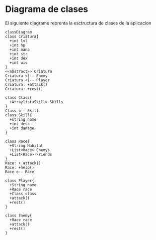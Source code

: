 # Diagrama de clases

El siguiente diagrame reprenta la esctructura de clases de la aplicacion



```mermaid
classDiagram
class Criatura{
  +int lvl
  +int hp
  +int mana
  +int str
  +int dex
  +int wis
}
<<abstract>> Criatura
Criatura <|-- Enemy
Criatura <|-- Player
Criatura: +attack()
Criatura: +rest()

class Class{
  +Arraylist<Skill> Skills
}
Class o-- Skill
class Skill{
  +string name
  +int desc
  +int damage
}

class Race{
  +String Habitat
  +List<Race> Enemys
  +List<Race> Friends
}
Race: + attack()
Race: +help()
Race o-- Race

class Player{
  +String name
  +Race race
  +Class class
  +attack()
  +rest()
}

class Enemy{
  +Race race
  +attack()
  +rest()
}
```
